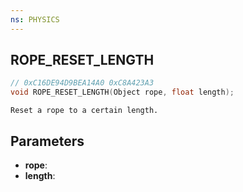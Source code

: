 ```yaml
---
ns: PHYSICS
---
```

## ROPE_RESET_LENGTH

```c
// 0xC16DE94D9BEA14A0 0xC8A423A3
void ROPE_RESET_LENGTH(Object rope, float length);
```

```
Reset a rope to a certain length.  
```

## Parameters
* **rope**: 
* **length**: 

